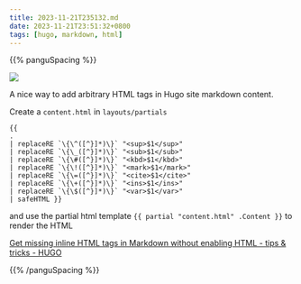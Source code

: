 ```yaml
---
title: 2023-11-21T235132.md
date: 2023-11-21T23:51:32+0800
tags: [hugo, markdown, html]
---
```

{{% panguSpacing %}}



<div class="note-link-img-wrapper"><img src="/images/2023-11-21T235132.png"></img></div>


A nice way to add arbitrary HTML tags in Hugo site markdown content. 

Create a `content.html` in `layouts/partials`
```text
{{
.
| replaceRE `\{\^([^}]*)\}` "<sup>$1</sup>"
| replaceRE `\{\_([^}]*)\}` "<sub>$1</sub>"
| replaceRE `\{\#([^}]*)\}` "<kbd>$1</kbd>"
| replaceRE `\{\!([^}]*)\}` "<mark>$1</mark>"
| replaceRE `\{\=([^}]*)\}` "<cite>$1</cite>"
| replaceRE `\{\+([^}]*)\}` "<ins>$1</ins>"
| replaceRE `\{\$([^}]*)\}` "<var>$1</var>"
| safeHTML }}
``` 

and use the partial html template `{{ partial "content.html" .Content }}` to render the HTML

[Get missing inline HTML tags in Markdown without enabling HTML - tips & tricks - HUGO](https://discourse.gohugo.io/t/get-missing-inline-html-tags-in-markdown-without-enabling-html/40234)

{{% /panguSpacing %}}
